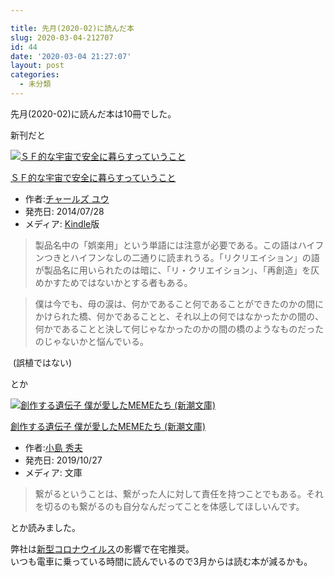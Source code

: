 ```yaml
---

title: 先月(2020-02)に読んだ本
slug: 2020-03-04-212707
id: 44
date: '2020-03-04 21:27:07'
layout: post
categories:
  - 未分類
---
```


先月(2020-02)に読んだ本は10冊でした。

新刊だと



[![ＳＦ的な宇宙で安全に暮らすっていうこと](https://m.media-amazon.com/images/I/41DK4S1kSbL._SL160_.jpg "ＳＦ的な宇宙で安全に暮らすっていうこと")](https://www.amazon.co.jp/exec/obidos/ASIN/B00MHLS840/peipeipe-22/)



[ＳＦ的な宇宙で安全に暮らすっていうこと](https://www.amazon.co.jp/exec/obidos/ASIN/B00MHLS840/peipeipe-22/)

*   作者:[チャールズ ユウ](http://d.hatena.ne.jp/keyword/%A5%C1%A5%E3%A1%BC%A5%EB%A5%BA%20%A5%E6%A5%A6)
*   発売日: 2014/07/28
*   メディア: [Kindle](http://d.hatena.ne.jp/keyword/Kindle)版







> 製品名中の「娯楽用」という単語には注意が必要である。この語はハイフンつきとハイフンなしの二通りに読まれうる。「リクリエイション」の語が製品名に用いられたのは暗に、「リ・クリエイション」、「再創造」を仄めかすためではないかとする者もある。

> 僕は今でも、母の涙は、何かであること何であることができたのかの間にかけられた橋、何かであることと、それ以上の何ではなかったかの間の、何かであることと決して何じゃなかったのかの間の橋のようなものだったのじゃないかと悩んでいる。

 (誤植ではない)

とか



[![創作する遺伝子 僕が愛したMEMEたち (新潮文庫)](https://m.media-amazon.com/images/I/41Mdi95sPML._SL160_.jpg "創作する遺伝子 僕が愛したMEMEたち (新潮文庫)")](https://www.amazon.co.jp/exec/obidos/ASIN/4101016410/peipeipe-22/)



[創作する遺伝子 僕が愛したMEMEたち (新潮文庫)](https://www.amazon.co.jp/exec/obidos/ASIN/4101016410/peipeipe-22/)

*   作者:[小島 秀夫](http://d.hatena.ne.jp/keyword/%BE%AE%C5%E7%20%BD%A8%C9%D7)
*   発売日: 2019/10/27
*   メディア: 文庫







> 繋がるということは、繋がった人に対して責任を持つことでもある。それを切るのも繋がるのも自分なんだってことを体感してほしいんです。

とか読みました。

弊社は[新型コロナウイルス](http://d.hatena.ne.jp/keyword/%BF%B7%B7%BF%A5%B3%A5%ED%A5%CA%A5%A6%A5%A4%A5%EB%A5%B9)の影響で在宅推奨。  
いつも電車に乗っている時間に読んでいるので3月からは読む本が減るかも。
